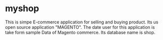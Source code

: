 myshop
======

This is simpe E-commerce application for selling and buying product. Its us open source application "MAGENTO". The date user for this application is take form sample Data of Magento commerce. Its database name is shop. 